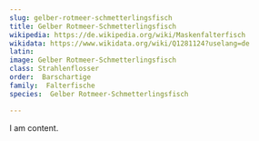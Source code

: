 ```yaml
---
slug: gelber-rotmeer-schmetterlingsfisch
title: Gelber Rotmeer-Schmetterlingsfisch
wikipedia: https://de.wikipedia.org/wiki/Maskenfalterfisch
wikidata: https://www.wikidata.org/wiki/Q1281124?uselang=de
latin:
image: Gelber Rotmeer-Schmetterlingsfisch
class: Strahlenflosser
order:  Barschartige
family:  Falterfische
species:  Gelber Rotmeer-Schmetterlingsfisch

---
```


I am content.
